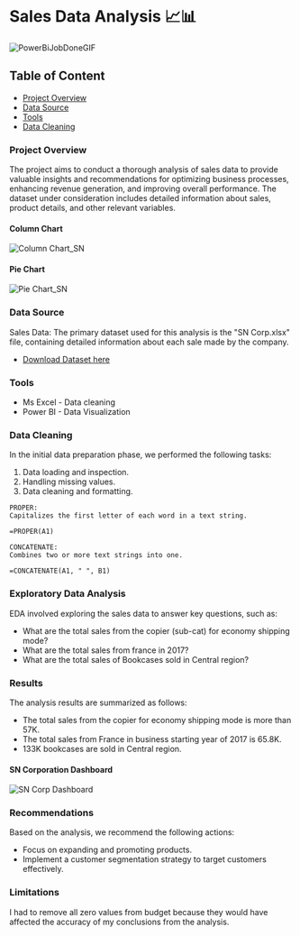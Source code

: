 # Sales Data Analysis 📈📊


![PowerBiJobDoneGIF](https://github.com/Harshitha129/Sales-Analysis_PowerBi/assets/89914609/2dfe1974-04b9-46a3-8a6d-07e947698776)



## Table of Content

- [Project Overview](#project-overview)
- [Data Source](#data-source)
- [Tools](#tools)
- [Data Cleaning](#data-cleaning)

### Project Overview

The project aims to conduct a thorough analysis of sales data to provide valuable insights and recommendations for optimizing business processes, enhancing revenue generation, and improving overall performance. The dataset under consideration includes detailed information about sales, product details, and other relevant variables.

#### Column Chart
![Column Chart_SN](https://github.com/Harshitha129/Sales-Analysis_PowerBi/assets/89914609/dee2469c-f88a-41f6-8f06-b40256e11379)

#### Pie Chart
![Pie Chart_SN](https://github.com/Harshitha129/Sales-Analysis_PowerBi/assets/89914609/8238b28b-54bf-460a-9c0d-2ebd49d9872d)

### Data Source

Sales Data: The primary dataset used for this analysis is the "SN Corp.xlsx" file, containing detailed information about each sale made by the company.
- [Download Dataset here](https://github.com/Harshitha129/SN_Corp_Project/files/14013297/SN.Corp.xlsx)
  
### Tools

- Ms Excel - Data cleaning
- Power BI - Data Visualization

### Data Cleaning

In the initial data preparation phase, we performed the following tasks:
1. Data loading and inspection.
2. Handling missing values.
3. Data cleaning and formatting.

```
PROPER:
Capitalizes the first letter of each word in a text string.

=PROPER(A1)
```
```
CONCATENATE:
Combines two or more text strings into one.

=CONCATENATE(A1, " ", B1)
```

### Exploratory Data Analysis
EDA involved exploring the sales data to answer key questions, such as:

- What are the total sales from the copier (sub-cat) for economy shipping mode?
- What are the total sales from france in 2017?
- What are the total sales of Bookcases sold in Central region?

### Results

The analysis results are summarized as follows:
- The total sales from the copier for economy shipping mode is more than 57K.
- The total sales from France in business starting year of 2017 is 65.8K.
- 133K bookcases are sold in Central region.

#### SN Corporation Dashboard
![SN Corp Dashboard](https://github.com/Harshitha129/Sales-Analysis_PowerBi/assets/89914609/6aa21438-2ee8-4655-b14b-c2e945887548)



### Recommendations

Based on the analysis, we recommend the following actions:
- Focus on expanding and promoting products.
- Implement a customer segmentation strategy to target customers effectively.

### Limitations
I had to remove all zero values from budget because they would have affected the accuracy of my conclusions from the analysis.

